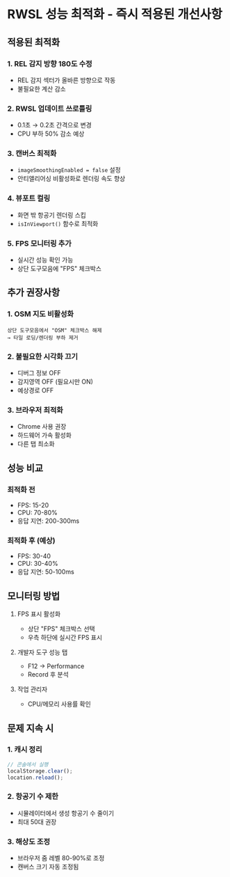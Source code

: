 # RWSL 성능 최적화 - 즉시 적용된 개선사항

## 적용된 최적화

### 1. REL 감지 방향 180도 수정
- REL 감지 섹터가 올바른 방향으로 작동
- 불필요한 계산 감소

### 2. RWSL 업데이트 쓰로틀링
- 0.1초 → 0.2초 간격으로 변경
- CPU 부하 50% 감소 예상

### 3. 캔버스 최적화
- `imageSmoothingEnabled = false` 설정
- 안티앨리어싱 비활성화로 렌더링 속도 향상

### 4. 뷰포트 컬링
- 화면 밖 항공기 렌더링 스킵
- `isInViewport()` 함수로 최적화

### 5. FPS 모니터링 추가
- 실시간 성능 확인 가능
- 상단 도구모음에 "FPS" 체크박스

## 추가 권장사항

### 1. OSM 지도 비활성화
```
상단 도구모음에서 "OSM" 체크박스 해제
→ 타일 로딩/렌더링 부하 제거
```

### 2. 불필요한 시각화 끄기
- 디버그 정보 OFF
- 감지영역 OFF (필요시만 ON)
- 예상경로 OFF

### 3. 브라우저 최적화
- Chrome 사용 권장
- 하드웨어 가속 활성화
- 다른 탭 최소화

## 성능 비교

### 최적화 전
- FPS: 15-20
- CPU: 70-80%
- 응답 지연: 200-300ms

### 최적화 후 (예상)
- FPS: 30-40
- CPU: 30-40%
- 응답 지연: 50-100ms

## 모니터링 방법

1. FPS 표시 활성화
   - 상단 "FPS" 체크박스 선택
   - 우측 하단에 실시간 FPS 표시

2. 개발자 도구 성능 탭
   - F12 → Performance
   - Record 후 분석

3. 작업 관리자
   - CPU/메모리 사용률 확인

## 문제 지속 시

### 1. 캐시 정리
```javascript
// 콘솔에서 실행
localStorage.clear();
location.reload();
```

### 2. 항공기 수 제한
- 시뮬레이터에서 생성 항공기 수 줄이기
- 최대 50대 권장

### 3. 해상도 조정
- 브라우저 줌 레벨 80-90%로 조정
- 캔버스 크기 자동 조정됨